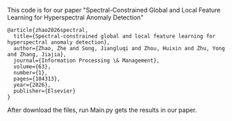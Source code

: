 This code is for our paper  "Spectral-Constrained Global and Local Feature Learning for Hyperspectral Anomaly Detection"

~~~
@article{zhao2026spectral,
  title={Spectral-constrained global and local feature learning for hyperspectral anomaly detection},
  author={Zhao, Zhe and Song, Jiangluqi and Zhou, Huixin and Zhu, Yong and Zhang, Jiajia},
  journal={Information Processing \& Management},
  volume={63},
  number={1},
  pages={104313},
  year={2026},
  publisher={Elsevier}
}
~~~


After download the files, run Main.py gets the results in our paper.

